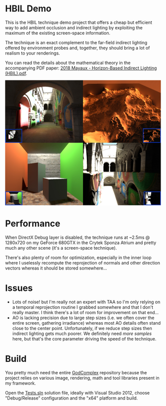 # HBIL Demo

This is the HBIL technique demo project that offers a cheap but efficient way to add ambient occlusion and indirect lighting by exploiting the maximum of the existing screen-space information.

The technique is an exact complement to the far-field indirect lighting offered by environment probes and, together, they should bring a lot of realism to your renderings.

You can read the details about the mathematical theory in the accompanying PDF paper: [2018 Mayaux - Horizon-Based Indirect Lighting (HBIL).pdf](2018%20Mayaux%20-%20Horizon-Based%20Indirect%20Lighting%20(HBIL).pdf).

![Head Poster](HeadPoster.jpg)


# Performance

When DirectX Debug layer is disabled, the technique runs at ~2.5ms @ 1280x720 on my GeForce 680GTX in the Crytek Sponza Atrium and pretty much any other scene (it's a screen-space technique).

There's also plenty of room for optimization, especially in the inner loop where I uselessly recompute the reprojection of normals and other direction vectors whereas it should be stored somewhere...


# Issues

* Lots of noise! but I'm really not an expert with TAA so I'm only relying on a temporal reprojection routine I grabbed somewhere and that I don't really master. I think there's a lot of room for improvement on that end...
* AO is lacking precision due to large step sizes (i.e. we often cover the entire screen, gathering irradiance) whereas most AO details often stand close to the center point.
 Unfortunately, if we reduce step sizes then indirect lighting gets much poorer. We definitely need *more samples* here, but that's the core parameter driving the speed of the technique.


# Build

You pretty much need the entire [GodComplex](../../) repository because the project relies on various image, rendering, math and tool libraries present in my framework.

Open the [Tests.sln](../../Tests.sln) solution file, ideally with Visual Studio 2012, choose "Debug/Release" configuration and the "x64" platform and build.

